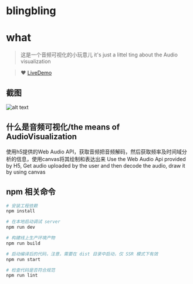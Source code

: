 # blingbling

# what
>  这是一个音频可视化的小玩意儿
>  it's just a littel ting about the Audio visualization

>  :heart:  [LiveDemo](https://skadieyes.github.io/blingblingBuild/index.html#/audio)

## 截图
![alt text](https://skadieyes.github.io/BlingBlingToMe/assets/projectImg.jpg "Three.js")

## 什么是音频可视化/the means of AudioVisualization
使用h5提供的Web Audio API，获取音频把音频解码，然后获取频率及时间域分析的信息，使用canvas将其绘制和表达出来
Use the Web Audio Api provided by H5, Get audio uploaded by the user and then decode the audio, draw it by using canvas
## 
## npm 相关命令

``` bash
# 安装工程依赖
npm install

# 在本地启动调试 server
npm run dev

# 构建线上生产环境产物
npm run build

# 启动编译后的代码，注意，需要在 dist 目录中启动，仅 SSR 模式下有效
npm run start

# 检查代码是否符合规范
npm run lint
```


